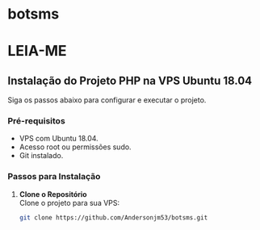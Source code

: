 # botsms
# LEIA-ME

## Instalação do Projeto PHP na VPS Ubuntu 18.04

Siga os passos abaixo para configurar e executar o projeto.

### Pré-requisitos
- VPS com Ubuntu 18.04.
- Acesso root ou permissões sudo.
- Git instalado.

### Passos para Instalação

1. **Clone o Repositório**  
   Clone o projeto para sua VPS:
   ```bash
   git clone https://github.com/Andersonjm53/botsms.git

